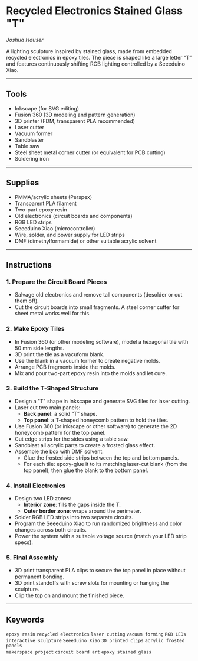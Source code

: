 # Recycled Electronics Stained Glass "T" 
*Joshua Hauser*

A lighting sculpture inspired by stained glass, made from embedded recycled electronics in epoxy tiles. The piece is shaped like a large letter “T” and features continuously shifting RGB lighting controlled by a Seeeduino Xiao.

---

## Tools

- Inkscape (for SVG editing)
- Fusion 360 (3D modeling and pattern generation)
- 3D printer (FDM, transparent PLA recommended)
- Laser cutter
- Vacuum former
- Sandblaster
- Table saw
- Steel sheet metal corner cutter (or equivalent for PCB cutting)
- Soldering iron

---

## Supplies

- PMMA/acrylic sheets (Perspex)
- Transparent PLA filament
- Two-part epoxy resin
- Old electronics (circuit boards and components)
- RGB LED strips
- Seeeduino Xiao (microcontroller)
- Wire, solder, and power supply for LED strips
- DMF (dimethylformamide) or other suitable acrylic solvent

---

## Instructions

### 1. Prepare the Circuit Board Pieces

- Salvage old electronics and remove tall components (desolder or cut them off).
- Cut the circuit boards into small fragments. A steel corner cutter for sheet metal works well for this.

### 2. Make Epoxy Tiles

- In Fusion 360 (or other modeling software), model a hexagonal tile with 50 mm side lengths.
- 3D print the tile as a vacuform blank.
- Use the blank in a vacuum former to create negative molds.
- Arrange PCB fragments inside the molds.
- Mix and pour two-part epoxy resin into the molds and let cure.

### 3. Build the T-Shaped Structure

- Design a "T" shape in Inkscape and generate SVG files for laser cutting.
- Laser cut two main panels:
  - **Back panel**: a solid “T” shape.
  - **Top panel**: a T-shaped honeycomb pattern to hold the tiles.
- Use Fusion 360 (or inkscape or other software) to generate the 2D honeycomb pattern for the top panel.
- Cut edge strips for the sides using a table saw.
- Sandblast all acrylic parts to create a frosted glass effect.
- Assemble the box with DMF solvent:
  - Glue the frosted side strips between the top and bottom panels.
  - For each tile: epoxy-glue it to its matching laser-cut blank (from the top panel), then glue the blank to the bottom panel.

### 4. Install Electronics

- Design two LED zones:
  - **Interior zone**: fills the gaps inside the T.
  - **Outer border zone**: wraps around the perimeter.
- Solder RGB LED strips into two separate circuits.
- Program the Seeeduino Xiao to run randomized brightness and color changes across both circuits.
- Power the system with a suitable voltage source (match your LED strip specs).

### 5. Final Assembly

- 3D print transparent PLA clips to secure the top panel in place without permanent bonding.
- 3D print standoffs with screw slots for mounting or hanging the sculpture.
- Clip the top on and mount the finished piece.

---

## Keywords

`epoxy resin` `recycled electronics` `laser cutting` `vacuum forming` `RGB LEDs`  
`interactive sculpture` `Seeeduino Xiao` `3D printed clips` `acrylic frosted panels`  
`makerspace project` `circuit board art` `epoxy stained glass`

